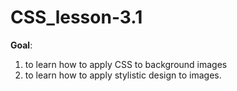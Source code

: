 # CSS_lesson-3.1
**Goal**: 
1. to learn how to apply CSS to background images
2. to learn how to apply stylistic design to images.
